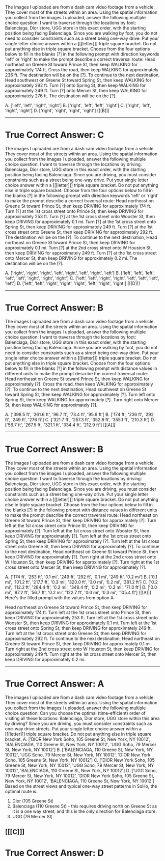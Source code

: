 
The images I uploaded are from a dash cam video footage from a vehicle. They cover most of the streets within an area. Using the spatial information you collect from the images I uploaded, answer the following multiple choice question:
I want to traverse through the locations by foot: Balenciaga, Dior store, UGG store in this exact order, with the starting position being facing Balenciaga. Since you are walking by foot, you do not need to consider constraints such as a street being one-way drive.
Put your single letter choice answer within a [[[letter]]] triple square bracket. Do not put anything else in triple square bracket.
Choose from the four options below to fill in the blanks [?] in the following prompt with direction keywords 'left' or 'right' to make the prompt describe a correct traversal route:
Head northeast on Greene St toward Prince St, then keep WALKING for approximately 174 ft.
Cross the road, then keep WALKING for approximately 236 ft.
The destination will be on the [?].
To continue to the next destination, Head southwest on Greene St toward Spring St, then keep WALKING for approximately 292 ft.
Turn [?] onto Spring St, then keep WALKING for approximately 249 ft.
Turn [?] onto Mercer St, then keep WALKING for approximately 276 ft.
The destination will be on the [?].

A. ['left', 'left', 'right', 'right']      B. ['right', 'left', 'left', 'right']
C. ['right', 'left', 'right', 'right']      D. ['right', 'right', 'right', 'right']
[[[B]]]

----------
True Correct Answer: C
==========

The images I uploaded are from a dash cam video footage from a vehicle. They cover most of the streets within an area. Using the spatial information you collect from the images I uploaded, answer the following multiple choice question:
I want to traverse through the locations by driving: Balenciaga, Dior store, UGG store in this exact order, with the starting position being facing Balenciaga. Since you are driving, you must consider constraints such as a street being one-way drive.
Put your single letter choice answer within a [[[letter]]] triple square bracket. Do not put anything else in triple square bracket.
Choose from the four options below to fill in the blanks [?] in the following prompt with direction keywords 'left' or 'right' to make the prompt describe a correct traversal route:
Head northeast on Greene St toward Prince St, then keep DRIVING for approximately 174 ft.
Turn [?] at the 1st cross street onto Prince St, then keep DRIVING for approximately 253 ft.
Turn [?] at the 1st cross street onto Wooster St, then keep DRIVING for approximately 0.1 mi.
Turn [?] at the 1st cross street onto Spring St, then keep DRIVING for approximately 249 ft.
Turn [?] at the 1st cross street onto Greene St, then keep DRIVING for approximately 292 ft.
The destination will be on the [?].
To continue to the next destination, Head northeast on Greene St toward Prince St, then keep DRIVING for approximately 0.1 mi.
Turn [?] at the 2nd cross street onto W Houston St, then keep DRIVING for approximately 249 ft.
Turn [?] at the 1st cross street onto Mercer St, then keep DRIVING for approximately 0.2 mi.
The destination will be on the [?].

A. ['right', 'right', 'right', 'left', 'right', 'left', 'right', 'left']      B. ['left', 'left', 'left', 'left', 'left', 'right', 'right', 'right']
C. ['left', 'left', 'right', 'right', 'left', 'left', 'left', 'left']      D. ['left', 'left', 'right', 'right', 'right', 'left', 'right', 'right']
[[[D]]]

----------
True Correct Answer: B
==========

The images I uploaded are from a dash cam video footage from a vehicle. They cover most of the streets within an area. Using the spatial information you collect from the images I uploaded, answer the following multiple choice question:
I want to traverse through the locations by foot: Balenciaga, Dior store, UGG store in this exact order, with the starting position being facing Balenciaga. Since you are walking by foot, you do not need to consider constraints such as a street being one-way drive.
Put your single letter choice answer within a [[[letter]]] triple square bracket. Do not put anything else in triple square bracket.
Choose from the four options below to fill in the blanks [?] in the following prompt with distance values in different units to make the prompt describe the correct traversal route:
Head northeast on Greene St toward Prince St, then keep WALKING for approximately [?]. 
Cross the road, then keep WALKING for approximately [?]. 
To continue to the next destination, Head southwest on Greene St toward Spring St, then keep WALKING for approximately [?]. 
Turn left onto Spring St, then keep WALKING for approximately [?]. 
Turn right onto Mercer St, then keep WALKING for approximately [?]. 

A. ['398.5 ft', '261.6 ft', '96.7 ft', '73.4 ft', '95.6 ft']      B. ['174 ft', '236 ft', '292 ft', '249 ft', '276 ft']
C. ['321.7 ft', '257.3 ft', '352.8 ft', '355.1 ft', '210.3 ft']      D. ['56.7 ft', '267.5 ft', '321.1 ft', '334.4 ft', '212.9 ft']
[[[A]]]

----------
True Correct Answer: B
==========

The images I uploaded are from a dash cam video footage from a vehicle. They cover most of the streets within an area. Using the spatial information you collect from the images I uploaded, answer the following multiple choice question:
I want to traverse through the locations by driving: Balenciaga, Dior store, UGG store in this exact order, with the starting position being facing Balenciaga. Since you are driving, you must consider constraints such as a street being one-way drive.
Put your single letter choice answer within a [[[letter]]] triple square bracket. Do not put anything else in triple square bracket.
Choose from the four options below to fill in the blanks [?] in the following prompt with distance values in different units to make the prompt describe the correct traversal route:
Head northeast on Greene St toward Prince St, then keep DRIVING for approximately [?]. 
Turn left at the 1st cross street onto Prince St, then keep DRIVING for approximately [?]. 
Turn left at the 1st cross street onto Wooster St, then keep DRIVING for approximately [?]. 
Turn left at the 1st cross street onto Spring St, then keep DRIVING for approximately [?]. 
Turn left at the 1st cross street onto Greene St, then keep DRIVING for approximately [?]. 
To continue to the next destination, Head northeast on Greene St toward Prince St, then keep DRIVING for approximately [?]. 
Turn right at the 2nd cross street onto W Houston St, then keep DRIVING for approximately [?]. 
Turn right at the 1st cross street onto Mercer St, then keep DRIVING for approximately [?]. 

A. ['174 ft', '253 ft', '0.1 mi', '249 ft', '292 ft', '0.1 mi', '249 ft', '0.2 mi']      B. ['0.1 mi', '101.2 ft', '217.7 ft', '0.3 mi', '320.0 ft', '0.0 mi', '0.2 mi', '381.2 ft']
C. ['0.2 mi', '112.2 ft', '284.4 ft', '0.2 mi', '349.4 ft', '0.2 mi', '0.2 mi', '71.0 ft']      D. ['0.0 mi', '87.2 ft', '56.7 ft', '0.2 mi', '122.7 ft', '0.0 mi', '0.3 mi', '105.4 ft']
[[[A]]]
Here's the filled prompt with the values from option A:

Head northeast on Greene St toward Prince St, then keep DRIVING for approximately 174 ft. 
Turn left at the 1st cross street onto Prince St, then keep DRIVING for approximately 253 ft. 
Turn left at the 1st cross street onto Wooster St, then keep DRIVING for approximately 0.1 mi. 
Turn left at the 1st cross street onto Spring St, then keep DRIVING for approximately 249 ft. 
Turn left at the 1st cross street onto Greene St, then keep DRIVING for approximately 292 ft. 
To continue to the next destination, Head northeast on Greene St toward Prince St, then keep DRIVING for approximately 0.1 mi. 
Turn right at the 2nd cross street onto W Houston St, then keep DRIVING for approximately 249 ft. 
Turn right at the 1st cross street onto Mercer St, then keep DRIVING for approximately 0.2 mi.

----------
True Correct Answer: A
==========

The images I uploaded are from a dash cam video footage from a vehicle. They cover most of the streets within an area. Using the spatial information you collect from the images I uploaded, answer the following multiple choice question:
Can you choose the optimal (time-efficient) order of visiting all these locations: Balenciaga, Dior store, UGG store within this area by driving? Since you are driving, you must consider constraints such as one-way drive streets.
Put your single letter choice answer within a [[[letter]]] triple square bracket. Do not put anything else in triple square bracket.
A. ['DIOR New York Soho, 105 Greene St, New York, NY 10012', 'BALENCIAGA, 110 Greene St, New York, NY 10012', 'UGG Soho, 79 Mercer St, New York, NY 10012']      B. ['BALENCIAGA, 110 Greene St, New York, NY 10012', 'UGG Soho, 79 Mercer St, New York, NY 10012', 'DIOR New York Soho, 105 Greene St, New York, NY 10012']
C. ['DIOR New York Soho, 105 Greene St, New York, NY 10012', 'UGG Soho, 79 Mercer St, New York, NY 10012', 'BALENCIAGA, 110 Greene St, New York, NY 10012']      D. ['UGG Soho, 79 Mercer St, New York, NY 10012', 'DIOR New York Soho, 105 Greene St, New York, NY 10012', 'BALENCIAGA, 110 Greene St, New York, NY 10012']
Based on the street views and typical one-way street patterns in SoHo, the optimal route is:

1. Dior (105 Greene St)
2. Balenciaga (110 Greene St) - this requires driving north on Greene St as it is a one way street, and this is the only direction for Balenciaga store.
3. UGG (79 Mercer St)

[[[C]]]
----------
True Correct Answer: D
==========
